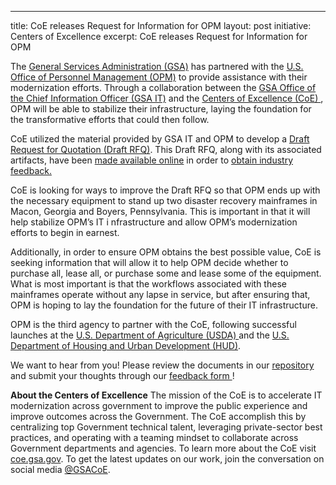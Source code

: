 ---
title: CoE releases Request for Information for OPM
layout: post
initiative: Centers of Excellence
excerpt: CoE releases Request for Information for OPM

The  <a href="https://www.gsa.gov/">General Services Administration (GSA)</a> has partnered with the 
<a href="https://www.opm.gov/"> U.S. Office of Personnel Management (OPM)</a> to provide assistance with their modernization efforts. Through a collaboration between the <a href="https://www.gsa.gov/about-us/organization/gsa-it"> GSA Office of the Chief Information Officer (GSA IT)</a> and the <a href="https://coe.gsa.gov/"> Centers of Excellence (CoE) </a>, OPM will be able to stabilize their infrastructure, laying the foundation for the transformative efforts that could then follow.

CoE utilized the material provided by GSA IT and OPM to develop a <a href="https://github.com/GSA/coe-opm-mainframe-dr-plan/blob/master/Draft-RFQ.pdf"> Draft Request for Quotation (Draft RFQ)</a>. This Draft RFQ, along with its associated artifacts, have been <a href="https://github.com/GSA/coe-opm-mainframe-dr-plan"> made available online</a>  in order to <a href="https://docs.google.com/forms/d/e/1FAIpQLSfkeXfdYY4_qMGIA7T4D6M7wyA8eweGy7wbg4rjPGLKJouNpQ/viewform"> obtain industry feedback.</a>

CoE is looking for ways to improve the Draft RFQ so that OPM ends up with the necessary equipment to stand up two disaster 
recovery mainframes in Macon, Georgia and Boyers, Pennsylvania. This is important in that it will help stabilize OPM’s IT i
nfrastructure and allow OPM’s modernization efforts to begin in earnest.

Additionally, in order to ensure OPM obtains the best possible value, CoE is seeking information that will allow it to help 
OPM decide whether to purchase all, lease all, or purchase some and lease some of the equipment. What is most important is 
that the workflows associated with these mainframes operate without any lapse in service, but after ensuring that, OPM is 
hoping to lay the foundation for the future of their IT infrastructure.

OPM is the third agency to partner with the CoE, following successful launches at the <a href="https://www.usda.gov/"> U.S. Department of Agriculture (USDA) </a> and the <a href="https://github.com/GSA/coe-hud-acquisitions/"> U.S. Department of Housing and Urban Development (HUD)</a>.

We want to hear from you! Please review the documents in our <a href="https://github.com/GSA/coe-opm-mainframe-dr-plan"> repository</a> and submit your thoughts through our <a href="https://docs.google.com/forms/d/e/1FAIpQLSfkeXfdYY4_qMGIA7T4D6M7wyA8eweGy7wbg4rjPGLKJouNpQ/viewform"> feedback form </a>!

**About the Centers of Excellence**
The mission of the CoE is to accelerate IT modernization across government to improve the public experience and improve 
outcomes across the Government. The CoE accomplish this by centralizing top Government technical talent, leveraging 
private-sector best practices, and operating with a teaming mindset to collaborate across Government departments and agencies. 
To learn more about the CoE visit <a href="https://coe.gsa.gov/"> coe.gsa.gov</a>. To get the latest updates on our work, join the conversation on social media  <a href="https://twitter.com/GSACoE"> @GSACoE</a>.

